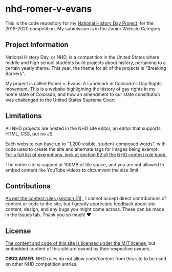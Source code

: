 # nhd-romer-v-evans
 
This is the code repository for my [National History Day Project](https://www.nhd.org/), for the 2019-2020 competition. My submission is in the Junior Website Category.

 ## Project Information

National History Day, or NHD, is a competition in the United States where middle and high school students build projects about history, pertaining to a certain yearly theme. This year, the theme for all of the projects is "Breaking Barriers".

My project is called Romer v. Evans: A Landmark in Colorado's Gay Rights movement. This is a website highlighting the history of gay rights in my home state of Colorado, and how an amendment to our state constitution was challenged to the United States Supreme Court

 ## Limitations

All NHD projects are hosted in the NHD site editor, an editor that supports HTML, CSS, but no JS.

Each website can have up to "1,200 visible, student-composed words", with code used to create the site and alternate tags for images being exempt. [For a full list of exemptions, look at section E2 of the NHD contest rule book.](https://www.nhd.org//sites/default/files/Contest-Rule-Book_2.pdf)

The entire site is capped at 100MB of file space, and you are not allowed to embed content like YouTube videos to circumvent the size limit.

## Contributions

[As per the contest rules (section E1),](https://www.nhd.org//sites/default/files/Contest-Rule-Book_2.pdf), I cannot accept direct contributions of content or code to the site, but I greatly appreciate feedback about site content, design, and any bugs you might come across. These can be made in the Issues tab. Thank you so much! ❤️

 ## License
 
[The content and code of this site is licensed under the MIT license](LICENSE), but embedded content of this site are owned by their respective owners. 
 
 **DISCLAIMER:** NHD rules do not allow code/content from this site to be used on other NHD competition entries.
